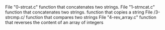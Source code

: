 File "0-strcat.c" function that concatenates two strings.
File "1-strncat.c"  function that concatenates two strings.
function that copies a string
File /3-strcmp.c/ function that compares two strings
File "4-rev_array.c" function that reverses the content of an array of integers
